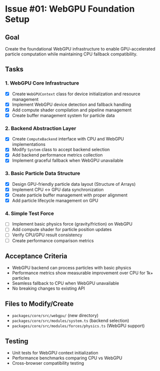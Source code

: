 # Issue #01: WebGPU Foundation Setup

## Goal
Create the foundational WebGPU infrastructure to enable GPU-accelerated particle computation while maintaining CPU fallback compatibility.

## Tasks

### 1. WebGPU Core Infrastructure
- [x] Create `WebGPUContext` class for device initialization and resource management
- [x] Implement WebGPU device detection and fallback handling
- [x] Add compute shader compilation and pipeline management
- [x] Create buffer management system for particle data

### 2. Backend Abstraction Layer
- [x] Create `ComputeBackend` interface with CPU and WebGPU implementations
- [x] Modify `System` class to accept backend selection
- [x] Add backend performance metrics collection
- [x] Implement graceful fallback when WebGPU unavailable

### 3. Basic Particle Data Structure
- [x] Design GPU-friendly particle data layout (Structure of Arrays)
- [x] Implement CPU ↔ GPU data synchronization
- [x] Create particle buffer management with proper alignment
- [x] Add particle lifecycle management on GPU

### 4. Simple Test Force
- [ ] Implement basic physics force (gravity/friction) on WebGPU
- [ ] Add compute shader for particle position updates
- [ ] Verify CPU/GPU result consistency
- [ ] Create performance comparison metrics

## Acceptance Criteria
- WebGPU backend can process particles with basic physics
- Performance metrics show measurable improvement over CPU for 1k+ particles
- Seamless fallback to CPU when WebGPU unavailable
- No breaking changes to existing API

## Files to Modify/Create
- `packages/core/src/webgpu/` (new directory)
- `packages/core/src/modules/system.ts` (backend selection)
- `packages/core/src/modules/forces/physics.ts` (WebGPU support)

## Testing
- Unit tests for WebGPU context initialization
- Performance benchmarks comparing CPU vs WebGPU
- Cross-browser compatibility testing